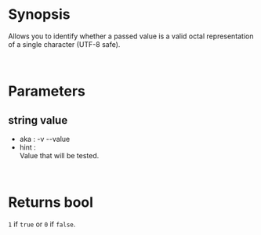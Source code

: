 # Synopsis

Allows you to identify whether a passed value is a valid octal representation 
of a single character (UTF-8 safe).



&nbsp;

# Parameters

## string value

- aka       : -v --value
- hint      :  
  Value that will be tested.


&nbsp;

# Returns bool

`1` if `true` or `0` if `false`.